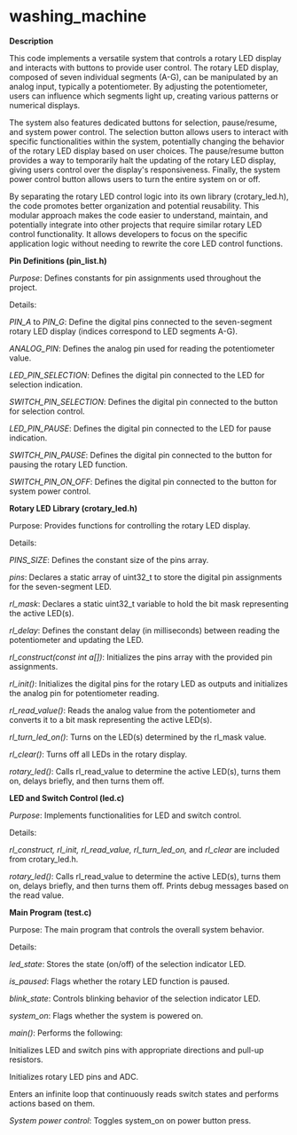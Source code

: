 # washing_machine

**Description**

This code implements a versatile system that controls a rotary LED display and interacts with buttons to provide user control.  The rotary LED display, composed of seven individual segments (A-G), can be manipulated by an analog input, typically a potentiometer. By adjusting the potentiometer, users can influence which segments light up, creating various patterns or numerical displays.

The system also features dedicated buttons for selection, pause/resume, and system power control. The selection button allows users to interact with specific functionalities within the system, potentially changing the behavior of the rotary LED display based on user choices. The pause/resume button provides a way to temporarily halt the updating of the rotary LED display, giving users control over the display's responsiveness. Finally, the system power control button allows users to turn the entire system on or off.

By separating the rotary LED control logic into its own library (crotary_led.h), the code promotes better organization and potential reusability. This modular approach makes the code easier to understand, maintain, and potentially integrate into other projects that require similar rotary LED control functionality. It allows developers to focus on the specific application logic without needing to rewrite the core LED control functions.

**Pin Definitions (pin_list.h)**

*Purpose*: Defines constants for pin assignments used throughout the project.

Details:

*PIN_A* to *PIN_G*: Define the digital pins connected to the seven-segment rotary LED display (indices correspond to LED segments A-G).

*ANALOG_PIN*: Defines the analog pin used for reading the potentiometer value.

*LED_PIN_SELECTION*: Defines the digital pin connected to the LED for selection indication.

*SWITCH_PIN_SELECTION*: Defines the digital pin connected to the button for selection control.

*LED_PIN_PAUSE*: Defines the digital pin connected to the LED for pause indication.

*SWITCH_PIN_PAUSE*: Defines the digital pin connected to the button for pausing the rotary LED function.

*SWITCH_PIN_ON_OFF*: Defines the digital pin connected to the button for system power control.






**Rotary LED Library (crotary_led.h)**

Purpose: Provides functions for controlling the rotary LED display.

Details:

*PINS_SIZE*: Defines the constant size of the pins array.

*pins*: Declares a static array of uint32_t to store the digital pin assignments for the seven-segment LED.

*rl_mask*: Declares a static uint32_t variable to hold the bit mask representing the active LED(s).

*rl_delay*: Defines the constant delay (in milliseconds) between reading the potentiometer and updating the LED.

*rl_construct(const int a[])*: Initializes the pins array with the provided pin assignments.

*rl_init()*: Initializes the digital pins for the rotary LED as outputs and initializes the analog pin for potentiometer reading.

*rl_read_value()*: Reads the analog value from the potentiometer and converts it to a bit mask representing the active LED(s).

*rl_turn_led_on()*: Turns on the LED(s) determined by the rl_mask value.

*rl_clear()*: Turns off all LEDs in the rotary display.

*rotary_led()*: Calls rl_read_value to determine the active LED(s), turns them on, delays briefly, and then turns them off.



**LED and Switch Control (led.c)**

*Purpose*: Implements functionalities for LED and switch control.

Details:

*rl_construct, rl_init, rl_read_value, rl_turn_led_on,* and *rl_clear* are included from crotary_led.h.

*rotary_led()*: Calls rl_read_value to determine the active LED(s), turns them on, delays briefly, and then turns them off. Prints debug messages based on the read value.

**Main Program (test.c)**

Purpose: The main program that controls the overall system behavior.

Details:

*led_state*: Stores the state (on/off) of the selection indicator LED.

*is_paused*: Flags whether the rotary LED function is paused.

*blink_state*: Controls blinking behavior of the selection indicator LED.

*system_on*: Flags whether the system is powered on.

*main()*: Performs the following:

Initializes LED and switch pins with appropriate directions and pull-up resistors.

Initializes rotary LED pins and ADC.

Enters an infinite loop that continuously reads switch states and performs actions based on them.

*System power control*: Toggles system_on on power button press.
